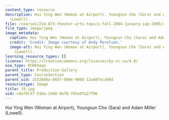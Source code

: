 ```yaml
---
content_type: resource
description: Hui Ying Wen (Woman at Airport), Youngsun Cho (Sara) and Adam Miller
  (Lowell).
file: /courses/21m-873-theater-arts-topics-fall-2004-january-iap-2005/cdef0c3751ba19d89ef8785a97a27f96_19.jpg
file_type: image/jpeg
image_metadata:
  caption: Hui Ying Wen (Woman at Airport), Youngsun Cho (Sara) and Adam Miller (Lowell).
  credit: 'Credit: Image courtesy of Andy Perelson.'
  image-alt: Hui Ying Wen (Woman at Airport), Youngsun Cho (Sara) and Adam Miller
    (Lowell).
learning_resource_types: []
license: https://creativecommons.org/licenses/by-nc-sa/4.0/
ocw_type: OCWImage
parent_title: Production Gallery
parent_type: CourseSection
parent_uid: 315260ba-8657-b09e-9068-12a48feca98d
resourcetype: Image
title: 19.jpg
uid: cdef0c37-51ba-19d8-9ef8-785a97a27f96
---
```

Hui Ying Wen (Woman at Airport), Youngsun Cho (Sara) and Adam Miller (Lowell).